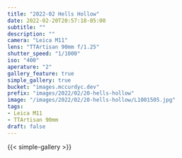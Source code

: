 ```yaml
---
title: "2022-02 Hells Hollow"
date: 2022-02-20T20:57:18-05:00
subtitle: ""
description: ""
camera: "Leica M11"
lens: "TTArtisan 90mm f/1.25"
shutter_speed: "1/1000"
iso: "400"
aperature: "2"
gallery_feature: true
simple_gallery: true
bucket: "images.mccurdyc.dev"
prefix: "images/2022/02/20-hells-hollow"
image: "/images/2022/02/20-hells-hollow/L1001505.jpg"
tags:
- Leica M11
- TTArtisan 90mm
draft: false
---
```


{{< simple-gallery >}}
